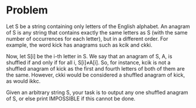 # Problem

Let S be a string containing only letters of the English alphabet. An anagram of S is any string that contains exactly the same letters as S (with the same number of occurrences for each letter), but in a different order. For example, the word kick has anagrams such as kcik and ckki.

Now, let S[i] be the i-th letter in S. We say that an anagram of S, A, is shuffled if and only if for all i, S[i]≠A[i]. So, for instance, kcik is not a shuffled anagram of kick as the first and fourth letters of both of them are the same. However, ckki would be considered a shuffled anagram of kick, as would ikkc.

Given an arbitrary string S, your task is to output any one shuffled anagram of S, or else print IMPOSSIBLE if this cannot be done.
